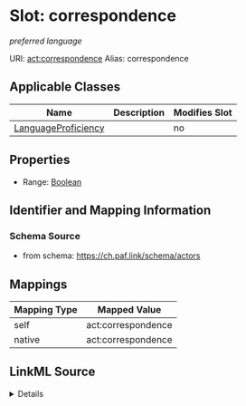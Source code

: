 

# Slot: correspondence 


_preferred language_





URI: [act:correspondence](https://ch.paf.link/schema/actors/correspondence)
Alias: correspondence

<!-- no inheritance hierarchy -->





## Applicable Classes

| Name | Description | Modifies Slot |
| --- | --- | --- |
| [LanguageProficiency](LanguageProficiency.md) |  |  no  |






## Properties

* Range: [Boolean](Boolean.md)




## Identifier and Mapping Information






### Schema Source


* from schema: https://ch.paf.link/schema/actors




## Mappings

| Mapping Type | Mapped Value |
| ---  | ---  |
| self | act:correspondence |
| native | act:correspondence |




## LinkML Source

<details>
```yaml
name: correspondence
description: preferred language
from_schema: https://ch.paf.link/schema/actors
rank: 1000
alias: correspondence
owner: LanguageProficiency
domain_of:
- LanguageProficiency
range: boolean

```
</details>